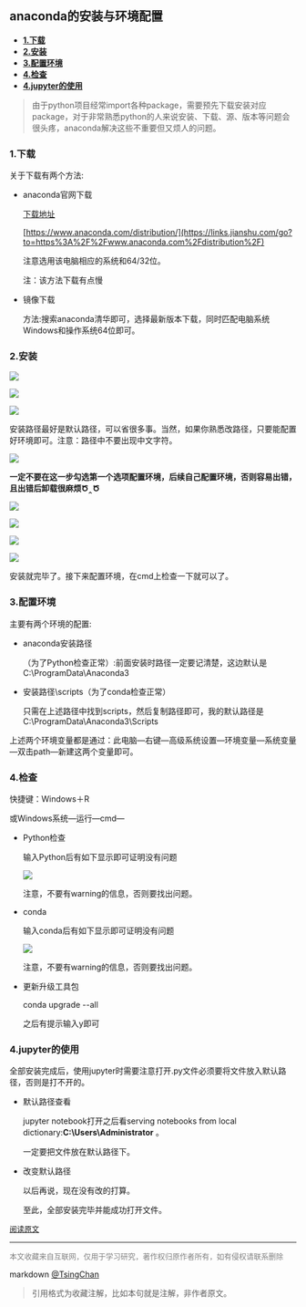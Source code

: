 anaconda的安装与环境配置
----
<!-- TOC -->

- [**1.下载**](#1下载)
- [**2.安装**](#2安装)
- [**3.配置环境**](#3配置环境)
- [**4.检查**](#4检查)
- [**4.jupyter的使用**](#4jupyter的使用)

<!-- /TOC -->

> 由于python项目经常import各种package，需要预先下载安装对应package，对于非常熟悉python的人来说安装、下载、源、版本等问题会很头疼，anaconda解决这些不重要但又烦人的问题。

  
### **1.下载** 


关于下载有两个方法:  
- anaconda官网下载  

    [下载地址](https://links.jianshu.com/go?to=https%3A%2F%2Fwww.anaconda.com%2Fdistribution%2F)  

    [https://www.anaconda.com/distribution/](https://links.jianshu.com/go?to=https%3A%2F%2Fwww.anaconda.com%2Fdistribution%2F)  

    注意选用该电脑相应的系统和64/32位。

    注：该方法下载有点慢

- 镜像下载  

    方法:搜索anaconda清华即可，选择最新版本下载，同时匹配电脑系统Windows和操作系统64位即可。

### **2.安装** 

![](https://upload-images.jianshu.io/upload_images/17567939-ae60316341da1f4f.png)


![](https://upload-images.jianshu.io/upload_images/17567939-c9d73d3e959aa693.png)

![](https://upload-images.jianshu.io/upload_images/17567939-5139e5939bdcf423.png)

  
安装路径最好是默认路径，可以省很多事。当然，如果你熟悉改路径，只要能配置好环境即可。注意：路径中不要出现中文字符。


![](https://upload-images.jianshu.io/upload_images/17567939-bb592ea4cda83d05.png)


  
**一定不要在这一步勾选第一个选项配置环境，后续自己配置环境，否则容易出错，且出错后卸载很麻烦Ծ‸Ծ**   


![](https://upload-images.jianshu.io/upload_images/17567939-0088384c05d730df.png)



![](https://upload-images.jianshu.io/upload_images/17567939-3c6aea84319bb35b.png)


![](https://upload-images.jianshu.io/upload_images/17567939-46a60226d3ff60bc.png)

![](https://upload-images.jianshu.io/upload_images/17567939-41e5e372131b4a66.png)


安装就完毕了。接下来配置环境，在cmd上检查一下就可以了。

### **3.配置环境** 


主要有两个环境的配置:  

- anaconda安装路径

    （为了Python检查正常）:前面安装时路径一定要记清楚，这边默认是C:\\ProgramData\\Anaconda3  

- 安装路径\\scripts（为了conda检查正常）

    只需在上述路径中找到scripts，然后复制路径即可，我的默认路径是C:\\ProgramData\\Anaconda3\\Scripts

上述两个环境变量都是通过：此电脑—右键—高级系统设置—环境变量—系统变量—双击path—新建这两个变量即可。

### **4.检查** 


快捷键：Windows＋R  

或Windows系统—运行—cmd—  

- Python检查  

    输入Python后有如下显示即可证明没有问题

    ![](https://upload-images.jianshu.io/upload_images/17567939-4803bbb298b6ce5c.png)

    注意，不要有warning的信息，否则要找出问题。

- conda  

    输入conda后有如下显示即可证明没有问题

    ![](https://upload-images.jianshu.io/upload_images/17567939-1d6811f0bb568b42.png)


    注意，不要有warning的信息，否则要找出问题。

- 更新升级工具包  

    conda upgrade --all  
    
    之后有提示输入y即可

### **4.jupyter的使用** 


全部安装完成后，使用jupyter时需要注意打开.py文件必须要将文件放入默认路径，否则是打不开的。  

- 默认路径查看

    jupyter notebook打开之后看serving notebooks from local dictionary:**C:\\Users\\Administrator** 。  

    一定要把文件放在默认路径下。

- 改变默认路径  

    以后再说，现在没有改的打算。

    至此，全部安装完毕并能成功打开文件。

<font size=2 color=grey>[阅读原文](https://www.jianshu.com/p/d3a5ec1d9a08)</font>


----
<font size=2 color='grey'>本文收藏来自互联网，仅用于学习研究，著作权归原作者所有，如有侵权请联系删除</font>

markdown [@TsingChan](http://www.9ong.com/) 

> 引用格式为收藏注解，比如本句就是注解，非作者原文。
